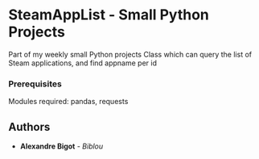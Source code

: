 # SteamAppList - Small Python Projects

Part of my weekly small Python projects
Class which can query the list of Steam applications, and find appname per id

### Prerequisites

Modules required: pandas, requests

## Authors

* **Alexandre Bigot** - *Biblou*
